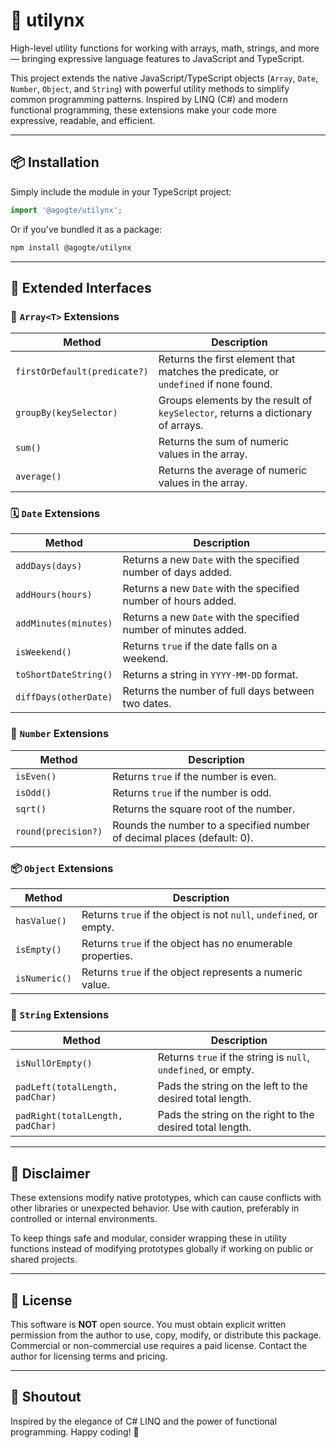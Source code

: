 # 🌟 utilynx 

High-level utility functions for working with arrays, math, strings, and more — bringing expressive language features to JavaScript and TypeScript. 

This project extends the native JavaScript/TypeScript objects (`Array`, `Date`, `Number`, `Object`, and `String`) with powerful utility methods to simplify common programming patterns. Inspired by LINQ (C#) and modern functional programming, these extensions make your code more expressive, readable, and efficient.

---

## 📦 Installation

Simply include the module in your TypeScript project:

```ts
import '@agogte/utilynx';
```

Or if you've bundled it as a package:

```bash
npm install @agogte/utilynx
```

---

## 🔧 Extended Interfaces

### 🧩 `Array<T>` Extensions

| Method | Description |
|--------|-------------|
| `firstOrDefault(predicate?)` | Returns the first element that matches the predicate, or `undefined` if none found. |
| `groupBy(keySelector)` | Groups elements by the result of `keySelector`, returns a dictionary of arrays. |
| `sum()` | Returns the sum of numeric values in the array. |
| `average()` | Returns the average of numeric values in the array. |

### 🗓️ `Date` Extensions

| Method | Description |
|--------|-------------|
| `addDays(days)` | Returns a new `Date` with the specified number of days added. |
| `addHours(hours)` | Returns a new `Date` with the specified number of hours added. |
| `addMinutes(minutes)` | Returns a new `Date` with the specified number of minutes added. |
| `isWeekend()` | Returns `true` if the date falls on a weekend. |
| `toShortDateString()` | Returns a string in `YYYY-MM-DD` format. |
| `diffDays(otherDate)` | Returns the number of full days between two dates. |

### 🔢 `Number` Extensions

| Method | Description |
|--------|-------------|
| `isEven()` | Returns `true` if the number is even. |
| `isOdd()` | Returns `true` if the number is odd. |
| `sqrt()` | Returns the square root of the number. |
| `round(precision?)` | Rounds the number to a specified number of decimal places (default: 0). |

### 📦 `Object` Extensions

| Method | Description |
|--------|-------------|
| `hasValue()` | Returns `true` if the object is not `null`, `undefined`, or empty. |
| `isEmpty()` | Returns `true` if the object has no enumerable properties. |
| `isNumeric()` | Returns `true` if the object represents a numeric value. |

### 🧵 `String` Extensions

| Method | Description |
|--------|-------------|
| `isNullOrEmpty()` | Returns `true` if the string is `null`, `undefined`, or empty. |
| `padLeft(totalLength, padChar)` | Pads the string on the left to the desired total length. |
| `padRight(totalLength, padChar)` | Pads the string on the right to the desired total length. |

---

## 🚨 Disclaimer

These extensions modify native prototypes, which can cause conflicts with other libraries or unexpected behavior. Use with caution, preferably in controlled or internal environments.

To keep things safe and modular, consider wrapping these in utility functions instead of modifying prototypes globally if working on public or shared projects.

---

## 📄 License

This software is <b>NOT</b> open source.
You must obtain explicit written permission from the author to use, copy, modify, or distribute this package.
Commercial or non-commercial use requires a paid license.
Contact the author for licensing terms and pricing.

---

## 📣 Shoutout

Inspired by the elegance of C# LINQ and the power of functional programming. Happy coding! 🚀
